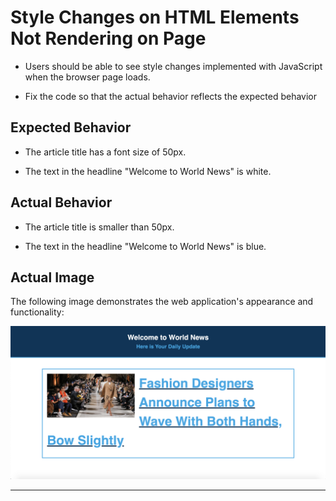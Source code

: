 # Style Changes on HTML Elements Not Rendering on Page

* Users should be able to see style changes implemented with JavaScript when the browser page loads.

* Fix the code so that the actual behavior reflects the expected behavior

## Expected Behavior

* The article title has a font size of 50px.

* The text in the headline "Welcome to World News" is white. 

## Actual Behavior

* The article title is smaller than 50px.

* The text in the headline "Welcome to World News" is blue. 

## Actual Image

The following image demonstrates the web application's appearance and functionality:

![On the World News webpage, "Welcome to World News" is the title of the page, and the article title on the page is larger than the webpage title.](./images/01-screenshot.png)

---
